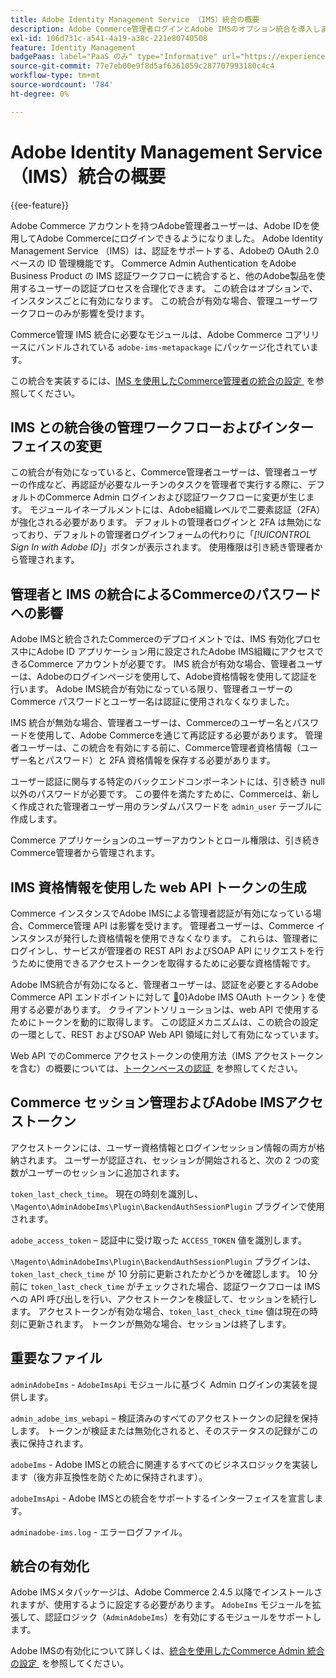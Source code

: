 ```yaml
---
title: Adobe Identity Management Service （IMS）統合の概要
description: Adobe Commerce管理者ログインとAdobe IMSのオプション統合を導入します
exl-id: 106d731c-a541-4a19-a38c-221e80740508
feature: Identity Management
badgePaas: label="PaaS のみ" type="Informative" url="https://experienceleague.adobe.com/ja/docs/commerce/user-guides/product-solutions" tooltip="Adobe Commerce on Cloud プロジェクト（Adobeが管理する PaaS インフラストラクチャ）およびオンプレミスプロジェクトにのみ適用されます。"
source-git-commit: 77e7eb00e9f8d5af6361059c287707993180c4c4
workflow-type: tm+mt
source-wordcount: '784'
ht-degree: 0%

---
```


# Adobe Identity Management Service （IMS）統合の概要

{{ee-feature}}

Adobe Commerce アカウントを持つAdobe管理者ユーザーは、Adobe IDを使用してAdobe Commerceにログインできるようになりました。 Adobe Identity Management Service （IMS）は、認証をサポートする、Adobeの OAuth 2.0 ベースの ID 管理機能です。 Commerce Admin Authentication をAdobe Business Product の IMS 認証ワークフローに統合すると、他のAdobe製品を使用するユーザーの認証プロセスを合理化できます。 この統合はオプションで、インスタンスごとに有効になります。 この統合が有効な場合、管理ユーザーワークフローのみが影響を受けます。 

Commerce管理 IMS 統合に必要なモジュールは、Adobe Commerce コアリリースにバンドルされている `adobe-ims-metapackage` にパッケージ化されています。

この統合を実装するには、[IMS を使用したCommerce管理者の統合の設定 &#x200B;](./adobe-ims-config.md) を参照してください。

## IMS との統合後の管理ワークフローおよびインターフェイスの変更

この統合が有効になっていると、Commerce管理者ユーザーは、管理者ユーザーの作成など、再認証が必要なルーチンのタスクを管理者で実行する際に、デフォルトのCommerce Admin ログインおよび認証ワークフローに変更が生じます。 モジュールイネーブルメントには、Adobe組織レベルで二要素認証（2FA）が強化される必要があります。 デフォルトの管理者ログインと 2FA は無効になっており、デフォルトの管理者ログインフォームの代わりに「_[!UICONTROL Sign In with Adobe ID]_」ボタンが表示されます。 使用権限は引き続き管理者から管理されます。

## 管理者と IMS の統合によるCommerceのパスワードへの影響

Adobe IMSと統合されたCommerceのデプロイメントでは、IMS 有効化プロセス中にAdobe ID アプリケーション用に設定されたAdobe IMS組織にアクセスできるCommerce アカウントが必要です。  IMS 統合が有効な場合、管理者ユーザーは、Adobeのログインページを使用して、Adobe資格情報を使用して認証を行います。 Adobe IMS統合が有効になっている限り、管理者ユーザーのCommerce パスワードとユーザー名は認証に使用されなくなりました。

IMS 統合が無効な場合、管理者ユーザーは、Commerceのユーザー名とパスワードを使用して、Adobe Commerceを通じて再認証する必要があります。 管理者ユーザーは、この統合を有効にする前に、Commerce管理者資格情報（ユーザー名とパスワード）と 2FA 資格情報を保存する必要があります。

ユーザー認証に関与する特定のバックエンドコンポーネントには、引き続き null 以外のパスワードが必要です。 この要件を満たすために、Commerceは、新しく作成された管理者ユーザー用のランダムパスワードを `admin_user` テーブルに作成します。

Commerce アプリケーションのユーザーアカウントとロール権限は、引き続きCommerce管理者から管理されます。


## IMS 資格情報を使用した web API トークンの生成

Commerce インスタンスでAdobe IMSによる管理者認証が有効になっている場合、Commerce管理 API は影響を受けます。 管理者ユーザーは、Commerce インスタンスが発行した資格情報を使用できなくなります。 これらは、管理者にログインし、サービスが管理者の REST API およびSOAP API にリクエストを行うために使用できるアクセストークンを取得するために必要な資格情報です。

Adobe IMS統合が有効になると、管理者ユーザーは、認証を必要とするAdobe Commerce API エンドポイントに対して [&#128279;](https://developer.adobe.com/developer-console/docs/guides/authentication/OAuthIntegration/)0&rbrace;Adobe IMS OAuth トークン &rbrace; を使用する必要があります。 クライアントソリューションは、web API で使用するためにトークンを動的に取得します。 この認証メカニズムは、この統合の設定の一環として、REST およびSOAP Web API 領域に対して有効になっています。

Web API でのCommerce アクセストークンの使用方法（IMS アクセストークンを含む）の概要については、[&#x200B; トークンベースの認証 &#x200B;](https://developer.adobe.com/commerce/webapi/get-started/authentication/gs-authentication-token/) を参照してください。

## Commerce セッション管理およびAdobe IMSアクセストークン

アクセストークンには、ユーザー資格情報とログインセッション情報の両方が格納されます。 ユーザーが認証され、セッションが開始されると、次の 2 つの変数がユーザーのセッションに追加されます。

`token_last_check_time`。 現在の時刻を識別し、`\Magento\AdminAdobeIms\Plugin\BackendAuthSessionPlugin` プラグインで使用されます。

`adobe_access_token` – 認証中に受け取った `ACCESS_TOKEN` 値を識別します。

`\Magento\AdminAdobeIms\Plugin\BackendAuthSessionPlugin` プラグインは、`token_last_check_time` が 10 分前に更新されたかどうかを確認します。 10 分前に `token_last_check_time` がチェックされた場合、認証ワークフローは IMS への API 呼び出しを行い、アクセストークンを検証して、セッションを続行します。 アクセストークンが有効な場合、`token_last_check_time` 値は現在の時刻に更新されます。 トークンが無効な場合、セッションは終了します。

## 重要なファイル

`adminAdobeIms` - `AdobeImsApi` モジュールに基づく Admin ログインの実装を提供します。

`admin_adobe_ims_webapi` – 検証済みのすべてのアクセストークンの記録を保持します。 トークンが検証または無効化されると、そのステータスの記録がこの表に保持されます。

`adobeIms` - Adobe IMSとの統合に関連するすべてのビジネスロジックを実装します（後方非互換性を防ぐために保持されます）。

`adobeImsApi` - Adobe IMSとの統合をサポートするインターフェイスを宣言します。

`adminadobe-ims.log` - エラーログファイル。

## 統合の有効化

Adobe IMSメタパッケージは、Adobe Commerce 2.4.5 以降でインストールされますが、使用するように設定する必要があります。 `AdobeIms` モジュールを拡張して、認証ロジック（`AdminAdobeIms`）を有効にするモジュールをサポートします。

Adobe IMSの有効化について詳しくは、[&#x200B; 統合を使用したCommerce Admin 統合の設定 &#x200B;](./adobe-ims-config.md) を参照してください。
